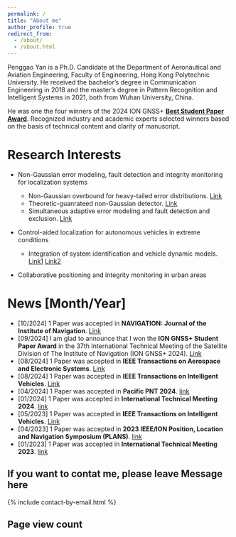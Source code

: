 ```yaml
---
permalink: /
title: "About me"
author_profile: true
redirect_from: 
  - /about/
  - /about.html
---
```


Penggao Yan is a Ph.D. Candidate at the Department of Aeronautical and Aviation Engineering, Faculty of Engineering, Hong Kong Polytechnic University. He received the bachelor’s degree in Communication Engineering in 2018 and the master’s degree in Pattern Recognition and Intelligent Systems in 2021, both from Wuhan University, China. 

He was one the four winners of the 2024 ION GNSS+ [**Best Student Paper Award**](https://jasonyanxx.github.io/portfolio/2024-09-20-portfolio). Recognized industry and academic experts selected winners based on the basis of technical content and clarity of manuscript.


Research Interests
======

- Non-Gaussian error modeling, fault detection and integrity monitoring for localization systems
  - Non-Gaussian overbound for heavy-tailed error distributions. [Link](https://jasonyanxx.github.io/publication/2024-08-26-PGO)
  - Theoretic-guanrateed non-Gaussian detector. [Link](https://jasonyanxx.github.io/publication/2024-09-16-GNSS-2024)
  - Simultaneous adaptive error modeling and fault detection and exclusion. [Link](https://jasonyanxx.github.io/publication/2024-08-26-Adaptive-GMM-FDE)


- Control-aided localization for autonomous vehicles in extreme conditions
  - Integration of system identification and vehicle dynamic models. [Link1](https://jasonyanxx.github.io/publication/2023-05-08-SI) [Link2](https://jasonyanxx.github.io/publication/2023-04-24-PLANS-2023)


- Collaborative positioning and integrity monitoring in urban areas



News [Month/Year]
======
- [10/2024] 1 Paper was accepted in **NAVIGATION: Journal of the Institute of Navigation**. [Link](https://jasonyanxx.github.io/publication/2024-10-18-FDE-GMM)
- [09/2024] I am glad to announce that I won the **ION GNSS+ Student Paper Award** in the 37th International Technical Meeting of the Satellite Division of The Institute of Navigation (ION GNSS+ 2024). [Link](https://jasonyanxx.github.io/portfolio/2024-09-20-portfolio)
- [08/2024] 1 Paper was accepted in **IEEE Transactions on Aerospace and Electronic Systems**. [Link](https://jasonyanxx.github.io/publication/2024-10-18-FDE-GMM)
- [08/2024] 1 Paper was accepted in **IEEE Transactions on Intelligent Vehicles**. [Link](https://jasonyanxx.github.io/publication/2024-08-26-Adaptive-GMM-FDE)
- [04/2024] 1 Paper was accepted in **Pacific PNT 2024**. [link](https://jasonyanxx.github.io/publication/2024-04-26-PNT-2024)
- [01/2024] 1 Paper was accepted in **International Technical Meeting 2024**. [link](https://jasonyanxx.github.io/publication/2024-01-22-ITM-2024)
- [05/2023] 1 Paper was accepted in **IEEE Transactions on Intelligent Vehicles**. [Link](https://jasonyanxx.github.io/publication/2023-05-08-SI)
- [04/2023] 1 Paper was accepted in **2023 IEEE/ION Position, Location and Navigation Symposium (PLANS)**. [link](https://jasonyanxx.github.io/publication/2023-04-24-PLANS-2023)
- [01/2023] 1 Paper was accepted in **International Technical Meeting 2023**. [link](https://jasonyanxx.github.io/publication/2023-01-23-ITM-2023)



If you want to contat me, please leave Message here
-----

{% include contact-by-email.html %}


Page view count
-----
<script type="text/javascript" id="clstr_globe" src="//clustrmaps.com/globe.js?w=300&t=tt&d=f1GI2dD0dhAb8ATmeK-RQ7f25vrqMflwGj-aU6XMQv0"></script>
